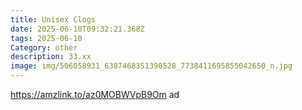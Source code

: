 ```yaml
---
title: Unisex Clogs
date: 2025-06-10T09:32:21.368Z
tags: 2025-06-10
Category: other
description: 33.xx
image: img/506058931_6387468351390528_7738411695855042650_n.jpg
---
```

https://amzlink.to/az0MOBWVpB9Om ad
